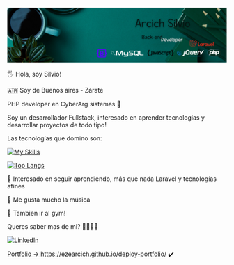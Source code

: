 
![Banner](https://github.com/EzeArcich/EzeArcich/blob/main/Developer.png)

🖐️ Hola, soy Silvio!

:argentina: Soy de Buenos aires - Zárate

PHP developer en CyberArg sistemas 💼 

Soy un desarrollador Fullstack, interesado en aprender tecnologías y desarrollar proyectos de todo tipo! 

Las tecnologías que domino son:

[![My Skills](https://skillicons.dev/icons?i=js,html,css,bootstrap,mysql,php,laravel,jquery)](https://skillicons.dev)

[![Top Langs](https://github-readme-stats.vercel.app/api/top-langs/?username=EzeArcich&layout=compact)](https://github.com/EzeArcich/github-readme-stats)

📘 Interesado en seguir aprendiendo, más que nada Laravel y tecnologías afines

🎸 Me gusta mucho la música

💪 Tambien ir al gym!


Queres saber mas de mi? 🔽🔽🔽🔽

<a href="https://www.linkedin.com/in/silvio-arcich-5629841ba/" target="_blank"><img alt="LinkedIn" src="https://img.shields.io/badge/linkedin-%230077B5.svg?&style=for-the-badge&logo=linkedin&logoColor=white" />

Portfolio -> https://ezearcich.github.io/deploy-portfolio/ :heavy_check_mark:

